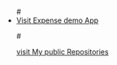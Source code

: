 <ul>
# <li> <a href="https://ephrinaw.github.io/expense-demo/">Visit Expense demo App</a>
 
#</li> <a href="https://github.com/ephrinaw?tab=repositories&q=&type=public&language=&sort="> visit My public Repositories</a>
</ul>
